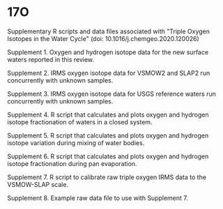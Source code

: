 # 17O
Supplementary R scripts and data files associated with "Triple Oxygen Isotopes in the Water Cycle" (doi: 10.1016/j.chemgeo.2020.120026)

Supplement 1. Oxygen and hydrogen isotope data for the new surface waters reported in this review.

Supplement 2. IRMS oxygen isotope data for VSMOW2 and SLAP2 run concurrently with unknown samples.

Supplement 3. IRMS oxygen isotope data for USGS reference waters run concurrently with unknown samples.

Supplement 4. R script that calculates and plots oxygen and hydrogen isotope fractionation of waters in a closed system.

Supplement 5. R script that calculates and plots oxygen and hydrogen isotope variation during mixing of water bodies.

Supplement 6. R script that calculates and plots oxygen and hydrogen isotope fractionation during pan evaporation.

Supplement 7. R script to calibrate raw triple oxygen IRMS data to the VSMOW-SLAP scale.

Supplement 8. Example raw data file to use with Supplement 7.
